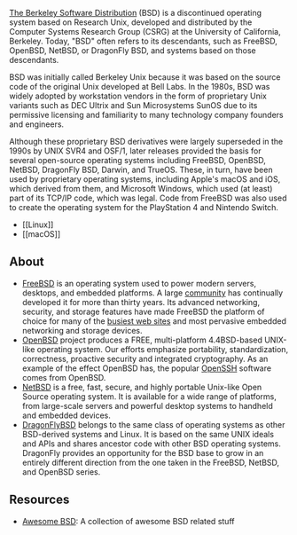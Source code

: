[The Berkeley Software Distribution](https://en.wikipedia.org/wiki/Berkeley_Software_Distribution) (BSD) is a discontinued operating system based on Research Unix, developed and distributed by the Computer Systems Research Group (CSRG) at the University of California, Berkeley. Today, "BSD" often refers to its descendants, such as FreeBSD, OpenBSD, NetBSD, or DragonFly BSD, and systems based on those descendants.

BSD was initially called Berkeley Unix because it was based on the source code of the original Unix developed at Bell Labs. In the 1980s, BSD was widely adopted by workstation vendors in the form of proprietary Unix variants such as DEC Ultrix and Sun Microsystems SunOS due to its permissive licensing and familiarity to many technology company founders and engineers.

Although these proprietary BSD derivatives were largely superseded in the 1990s by UNIX SVR4 and OSF/1, later releases provided the basis for several open-source operating systems including FreeBSD, OpenBSD, NetBSD, DragonFly BSD, Darwin, and TrueOS. These, in turn, have been used by proprietary operating systems, including Apple's macOS and iOS, which derived from them, and Microsoft Windows, which used (at least) part of its TCP/IP code, which was legal. Code from FreeBSD was also used to create the operating system for the PlayStation 4 and Nintendo Switch.



- [[Linux]]
- [[macOS]]



## About
- [FreeBSD](https://www.freebsd.org/) is an operating system used to power modern servers, desktops, and embedded platforms. A large [community](https://www.freebsd.org/doc/en_US.ISO8859-1/articles/contributors/staff-committers.html) has continually developed it for more than thirty years. Its advanced networking, security, and storage features have made FreeBSD the platform of choice for many of the [busiest web sites](https://www.freebsd.org/doc/en_US.ISO8859-1/books/handbook/nutshell.html#introduction-nutshell-users) and most pervasive embedded networking and storage devices.
- [OpenBSD](https://www.openbsd.org/) project produces a FREE, multi-platform 4.4BSD-based UNIX-like operating system. Our efforts emphasize portability, standardization, correctness, proactive security and integrated cryptography. As an example of the effect OpenBSD has, the popular [OpenSSH](https://www.openssh.com/) software comes from OpenBSD.
- [NetBSD](http://www.netbsd.org/) is a free, fast, secure, and highly portable Unix-like Open Source operating system. It is available for a wide range of platforms, from large-scale servers and powerful desktop systems to handheld and embedded devices.
- [DragonFlyBSD](https://www.dragonflybsd.org/) belongs to the same class of operating systems as other BSD-derived systems and Linux. It is based on the same UNIX ideals and APIs and shares ancestor code with other BSD operating systems. DragonFly provides an opportunity for the BSD base to grow in an entirely different direction from the one taken in the FreeBSD, NetBSD, and OpenBSD series.



## Resources
- [Awesome BSD](https://github.com/DiscoverBSD/awesome-bsd): A collection of awesome BSD related stuff
